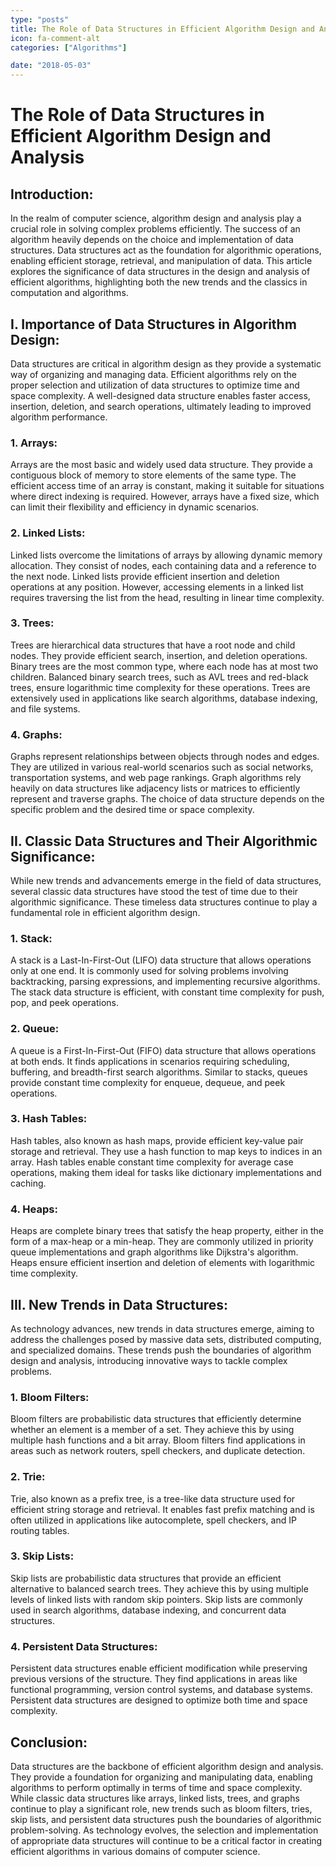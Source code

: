 ```yaml
---
type: "posts"
title: The Role of Data Structures in Efficient Algorithm Design and Analysis
icon: fa-comment-alt
categories: ["Algorithms"]

date: "2018-05-03"
---
```




# The Role of Data Structures in Efficient Algorithm Design and Analysis

## Introduction:
In the realm of computer science, algorithm design and analysis play a crucial role in solving complex problems efficiently. The success of an algorithm heavily depends on the choice and implementation of data structures. Data structures act as the foundation for algorithmic operations, enabling efficient storage, retrieval, and manipulation of data. This article explores the significance of data structures in the design and analysis of efficient algorithms, highlighting both the new trends and the classics in computation and algorithms.

## I. Importance of Data Structures in Algorithm Design:
Data structures are critical in algorithm design as they provide a systematic way of organizing and managing data. Efficient algorithms rely on the proper selection and utilization of data structures to optimize time and space complexity. A well-designed data structure enables faster access, insertion, deletion, and search operations, ultimately leading to improved algorithm performance.

### 1. Arrays:
Arrays are the most basic and widely used data structure. They provide a contiguous block of memory to store elements of the same type. The efficient access time of an array is constant, making it suitable for situations where direct indexing is required. However, arrays have a fixed size, which can limit their flexibility and efficiency in dynamic scenarios.

### 2. Linked Lists:
Linked lists overcome the limitations of arrays by allowing dynamic memory allocation. They consist of nodes, each containing data and a reference to the next node. Linked lists provide efficient insertion and deletion operations at any position. However, accessing elements in a linked list requires traversing the list from the head, resulting in linear time complexity.

### 3. Trees:
Trees are hierarchical data structures that have a root node and child nodes. They provide efficient search, insertion, and deletion operations. Binary trees are the most common type, where each node has at most two children. Balanced binary search trees, such as AVL trees and red-black trees, ensure logarithmic time complexity for these operations. Trees are extensively used in applications like search algorithms, database indexing, and file systems.

### 4. Graphs:
Graphs represent relationships between objects through nodes and edges. They are utilized in various real-world scenarios such as social networks, transportation systems, and web page rankings. Graph algorithms rely heavily on data structures like adjacency lists or matrices to efficiently represent and traverse graphs. The choice of data structure depends on the specific problem and the desired time or space complexity.

## II. Classic Data Structures and Their Algorithmic Significance:
While new trends and advancements emerge in the field of data structures, several classic data structures have stood the test of time due to their algorithmic significance. These timeless data structures continue to play a fundamental role in efficient algorithm design.

### 1. Stack:
A stack is a Last-In-First-Out (LIFO) data structure that allows operations only at one end. It is commonly used for solving problems involving backtracking, parsing expressions, and implementing recursive algorithms. The stack data structure is efficient, with constant time complexity for push, pop, and peek operations.

### 2. Queue:
A queue is a First-In-First-Out (FIFO) data structure that allows operations at both ends. It finds applications in scenarios requiring scheduling, buffering, and breadth-first search algorithms. Similar to stacks, queues provide constant time complexity for enqueue, dequeue, and peek operations.

### 3. Hash Tables:
Hash tables, also known as hash maps, provide efficient key-value pair storage and retrieval. They use a hash function to map keys to indices in an array. Hash tables enable constant time complexity for average case operations, making them ideal for tasks like dictionary implementations and caching.

### 4. Heaps:
Heaps are complete binary trees that satisfy the heap property, either in the form of a max-heap or a min-heap. They are commonly utilized in priority queue implementations and graph algorithms like Dijkstra's algorithm. Heaps ensure efficient insertion and deletion of elements with logarithmic time complexity.

## III. New Trends in Data Structures:
As technology advances, new trends in data structures emerge, aiming to address the challenges posed by massive data sets, distributed computing, and specialized domains. These trends push the boundaries of algorithm design and analysis, introducing innovative ways to tackle complex problems.

### 1. Bloom Filters:
Bloom filters are probabilistic data structures that efficiently determine whether an element is a member of a set. They achieve this by using multiple hash functions and a bit array. Bloom filters find applications in areas such as network routers, spell checkers, and duplicate detection.

### 2. Trie:
Trie, also known as a prefix tree, is a tree-like data structure used for efficient string storage and retrieval. It enables fast prefix matching and is often utilized in applications like autocomplete, spell checkers, and IP routing tables.

### 3. Skip Lists:
Skip lists are probabilistic data structures that provide an efficient alternative to balanced search trees. They achieve this by using multiple levels of linked lists with random skip pointers. Skip lists are commonly used in search algorithms, database indexing, and concurrent data structures.

### 4. Persistent Data Structures:
Persistent data structures enable efficient modification while preserving previous versions of the structure. They find applications in areas like functional programming, version control systems, and database systems. Persistent data structures are designed to optimize both time and space complexity.

## Conclusion:
Data structures are the backbone of efficient algorithm design and analysis. They provide a foundation for organizing and manipulating data, enabling algorithms to perform optimally in terms of time and space complexity. While classic data structures like arrays, linked lists, trees, and graphs continue to play a significant role, new trends such as bloom filters, tries, skip lists, and persistent data structures push the boundaries of algorithmic problem-solving. As technology evolves, the selection and implementation of appropriate data structures will continue to be a critical factor in creating efficient algorithms in various domains of computer science.